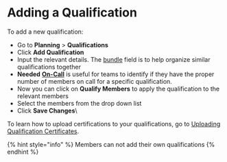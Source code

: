 # Adding a Qualification

To add a new qualification:

* Go to **Planning** > **Qualifications**&#x20;
* Click **Add Qualification**
* Input the relevant details. The [bundle](../../shared-services/bundles/) field is to help organize similar qualifications together
* **Needed** [**On-Call**](../on-call-planner/) is useful for teams to identify if they have the proper number of members on call for a specific qualification.
* Now you can click on **Qualify Members** to apply the qualification to the relevant members
* Select the members from the drop down list
* Click **Save Changes**\


To learn how to upload certifications to your qualifications, go to [Uploading Qualification Certificates](uploading-qualification-certificates.md).

{% hint style="info" %}
Members can not add their own qualifications&#x20;
{% endhint %}


